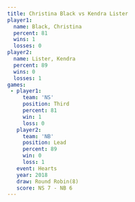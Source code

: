 ```yaml
---
title: Christina Black vs Kendra Lister
player1:                
  name: Black, Christina
  percent: 81           
  wins: 1               
  losses: 0             
player2:                
  name: Lister, Kendra  
  percent: 89           
  wins: 0               
  losses: 1             
games:
 - player1:         
     team: 'NS'     
     position: Third
     percent: 81    
     win: 1         
     loss: 0        
   player2:        
     team: 'NB'    
     position: Lead
     percent: 89   
     win: 0        
     loss: 1       
   event: Hearts       
   year: 2018          
   draw: Round Robin(8)
   score: NS 7 - NB 6  
---
```


